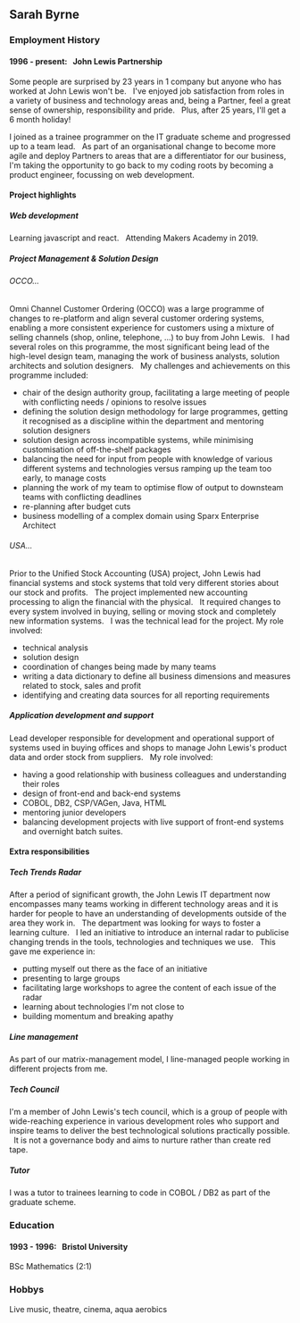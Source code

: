 ## Sarah Byrne

### Employment History
#### 1996 - present: &nbsp; John Lewis Partnership
Some people are surprised by 23 years in 1 company but anyone who has worked at John Lewis won't be. &nbsp; I've enjoyed job satisfaction from roles in a variety of business and technology areas and, being a Partner, feel a great sense of ownership, responsibility and pride. &nbsp; Plus, after 25 years, I'll get a 6 month holiday!

I joined as a trainee programmer on the IT graduate scheme and progressed up to a team lead. &nbsp; As part of an organisational change to become more agile and deploy Partners to areas that are a differentiator for our business, I'm taking the opportunity to go back to my coding roots by becoming a product engineer, focussing on web development.

#### Project highlights
##### Web development
Learning javascript and react. &nbsp; Attending Makers Academy in 2019.

##### Project Management & Solution Design
###### OCCO...
Omni Channel Customer Ordering (OCCO) was a large programme of changes to re-platform and align several customer ordering systems, enabling a more consistent experience for customers using a mixture of selling channels (shop, online, telephone, ...) to buy from John Lewis. &nbsp; I had several roles on this programme, the most significant being lead of the high-level design team, managing the work of business analysts, solution architects and solution designers. &nbsp; My challenges and achievements on this programme included:
* chair of the design authority group, facilitating a large meeting of people with conflicting needs / opinions to resolve issues
* defining the solution design methodology for large programmes, getting it recognised as a discipline within the department and mentoring solution designers
* solution design across incompatible systems, while minimising customisation of off-the-shelf packages
* balancing the need for input from people with knowledge of various different systems and technologies versus ramping up the team too early, to manage costs
* planning the work of my team to optimise flow of output to downsteam teams with conflicting deadlines
* re-planning after budget cuts
* business modelling of a complex domain using Sparx Enterprise Architect

###### USA...
Prior to the Unified Stock Accounting (USA) project, John Lewis had financial systems and stock systems that told very different stories about our stock and profits.  &nbsp; The project implemented new accounting processing to align the financial with the physical. &nbsp; It required changes to every system involved in buying, selling or moving stock and completely new information systems. &nbsp; I was the technical lead for the project.  My role involved:
* technical analysis
* solution design 
* coordination of changes being made by many teams 
* writing a data dictionary to define all business dimensions and measures related to stock, sales and profit
* identifying and creating data sources for all reporting requirements

##### Application development and support
Lead developer responsible for development and operational support of systems used in buying offices and shops to manage John Lewis's product data and order stock from suppliers. &nbsp;  My role involved:
* having a good relationship with business colleagues and understanding their roles
* design of front-end and back-end systems 
* COBOL, DB2, CSP/VAGen, Java, HTML
* mentoring junior developers
* balancing development projects with live support of front-end systems and overnight batch suites.


#### Extra responsibilities

##### Tech Trends Radar
After a period of significant growth, the John Lewis IT department now encompasses many teams working in different technology areas and it is harder for people to have an understanding of developments outside of the area they work in. &nbsp; The department was looking for ways to foster a learning culture. &nbsp; I led an initiative to introduce an internal radar to publicise changing trends in the tools, technologies and techniques we use. &nbsp; This gave me experience in:
* putting myself out there as the face of an initiative
* presenting to large groups
* facilitating large workshops to agree the content of each issue of the radar
* learning about technologies I'm not close to
* building momentum and breaking apathy

##### Line management
As part of our matrix-management model, I line-managed people working in different projects from me.

##### Tech Council
I'm a member of John Lewis's tech council, which is a group of people with wide-reaching experience in various development roles who support and inspire teams to deliver the best technological solutions practically possible. &nbsp;  It is not a governance body and aims to nurture rather than create red tape.

##### Tutor
I was a tutor to trainees learning to code in COBOL / DB2 as part of the graduate scheme.

### Education
#### 1993 - 1996: &nbsp; Bristol University
BSc Mathematics (2:1)

### Hobbys
Live music, theatre, cinema, aqua aerobics
